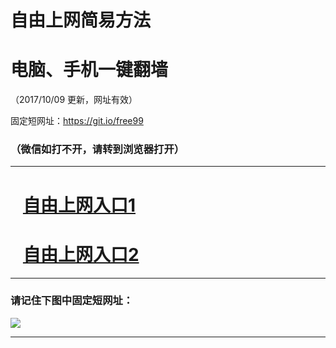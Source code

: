 ﻿# 自由上网简易方法

# 电脑、手机一键翻墙

（2017/10/09 更新，网址有效）

固定短网址：https://git.io/free99

### （微信如打不开，请转到浏览器打开）


***





# &nbsp;&nbsp; <a href="http://ft257721622.fwq-tz-1001.info/fwqtz01.html?t=10090011110 " target="_blank">自由上网入口1</a>
# &nbsp;&nbsp; <a href="http://ft2524010295.fwq-tz-1002.info/fwqtz02.html?t=10090017550 " target="_blank">自由上网入口2</a>
***

### 请记住下图中固定短网址：

<img src="https://s3-us-west-2.amazonaws.com/fwq-1001/yjfq-20170905okok.png" /> 


***

